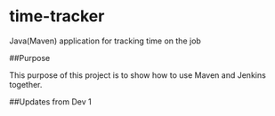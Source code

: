 # time-tracker
Java(Maven) application for tracking time on the job

##Purpose

This purpose of this project is to show how to use Maven and Jenkins together.

##Updates from Dev 1
